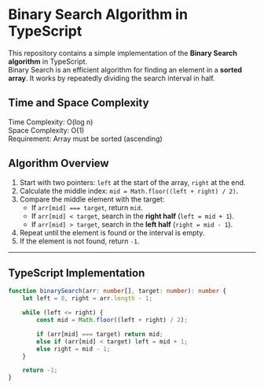 # Binary Search Algorithm in TypeScript

This repository contains a simple implementation of the **Binary Search algorithm** in TypeScript.  
Binary Search is an efficient algorithm for finding an element in a **sorted array**. It works by repeatedly dividing the search interval in half.


## Time and Space Complexity
Time Complexity: O(log n)   
Space Complexity: O(1)  
Requirement: Array must be sorted (ascending)

## Algorithm Overview

1. Start with two pointers: `left` at the start of the array, `right` at the end.  
2. Calculate the middle index: `mid = Math.floor((left + right) / 2)`.  
3. Compare the middle element with the target:
   - If `arr[mid] === target`, return `mid`.  
   - If `arr[mid] < target`, search in the **right half** (`left = mid + 1`).  
   - If `arr[mid] > target`, search in the **left half** (`right = mid - 1`).  
4. Repeat until the element is found or the interval is empty.  
5. If the element is not found, return `-1`.

---

## TypeScript Implementation

```ts
function binarySearch(arr: number[], target: number): number {
    let left = 0, right = arr.length - 1;

    while (left <= right) {
        const mid = Math.floor((left + right) / 2);

        if (arr[mid] === target) return mid;
        else if (arr[mid] < target) left = mid + 1;
        else right = mid - 1;
    }

    return -1;
}

